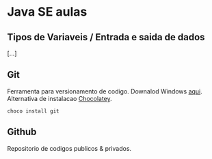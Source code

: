 # Java SE aulas

## Tipos de Variaveis / Entrada e saida de dados

[...]

## Git

Ferramenta para versionamento de codigo.
Downalod Windows [aqui](https://git-scm.com/download/win).
Alternativa de instalacao [Chocolatey](https://chocolatey.org/install).
```shell
choco install git
```

## Github

Repositorio de codigos publicos & privados.
